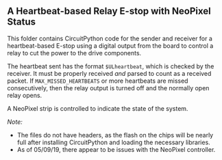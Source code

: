 ## A Heartbeat-based Relay E-stop with NeoPixel Status
This folder contains CircuitPython code for the sender and receiver for a heartbeat-based E-stop using a digital output from the board to control a relay to cut the power to the drive components.

The heartbeat sent has the format `$ULheartbeat`, which is checked by the receiver. It must be properly received *and* parsed to count as a received packet. If `MAX_MISSED_HEARTBEATS` or more heartbeats are missed consecutively, then the relay output is turned off and the normally open relay opens.

A NeoPixel strip is controlled to indicate the state of the system.

*Note:* 
* The files do not have headers, as the flash on the chips will be nearly full after installing CircuitPython and loading the necessary libraries.
* As of 05/09/19, there appear to be issues with the NeoPixel controller.